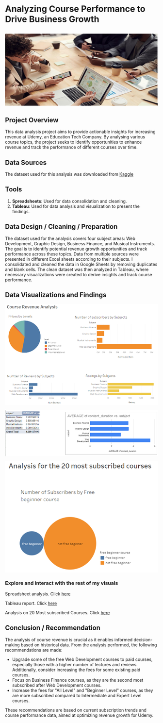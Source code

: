 # Analyzing Course Performance to Drive Business Growth

![](intro_image.png)
---

## Project Overview

This data analysis project aims to provide actionable insights for increasing revenue at Udemy, an Education Tech Company. By analysing various course topics, the project seeks to identify opportunities to enhance revenue and track the performance of different courses over time.

## Data Sources

The dataset used for this analysis was downloaded from [Kaggle](https://www.kaggle.com/datasets?search=udemy+courses+dataset)

## Tools

1. **Spreadsheets**: Used for data consolidation and cleaning.
2. **Tableau**: Used for data analysis and visualization to present the findings.

## Data Design / Cleaning / Preparation

The dataset used for the analysis covers four subject areas: Web Development, Graphic Design, Business Finance, and Musical Instruments. The goal is to identify potential revenue growth opportunities and track performance across these topics. Data from multiple sources were presented in different Excel sheets according to their subjects. I consolidated and cleaned the data in Google Sheets by removing duplicates and blank cells. The clean dataset was then analyzed in Tableau, where necessary visualizations were created to derive insights and track course performance.

## Data Visualizations and Findings

![](course_revenue_analysis.png)

![](content_duration_by_subject.png)

![](20_most_subscribed_courses.png)

### Explore and interact with the rest of my visuals

Spreadsheet analysis. Click [here](https://docs.google.com/spreadsheets/d/166CQ_g1O_U538lHiDqF0azIW6uR78zDeg0UvCf4mIE4/edit?usp=sharing)

Tableau report. Click [here](https://public.tableau.com/views/AnalyzingCoursePerformancetoDriveBusinessGrowth_/Dashboard1?:language=en-US&:sid=&:redirect=auth&:display_count=n&:origin=viz_share_link)

Analysis on 20 Most subscribed Courses. Click [here](https://public.tableau.com/views/AnalyzingCoursePerformanceFor20mostsubscribedcourses/Dashboard1?:language=en-US&:sid=&:redirect=auth&:display_count=n&:origin=viz_share_link)

## Conclusion / Recommendation

The analysis of course revenue is crucial as it enables informed decision-making based on historical data. From the analysis performed, the following recommendations are made:
- Upgrade some of the free Web Development courses to paid courses, especially those with a higher number of lectures and reviews. Additionally, consider increasing the fees for some existing paid courses.
- Focus on Business Finance courses, as they are the second most subscribed after Web Development courses.
- Increase the fees for "All Level" and "Beginner Level" courses, as they are more subscribed compared to Intermediate and Expert Level courses.

These recommendations are based on current subscription trends and course performance data, aimed at optimizing revenue growth for Udemy.
